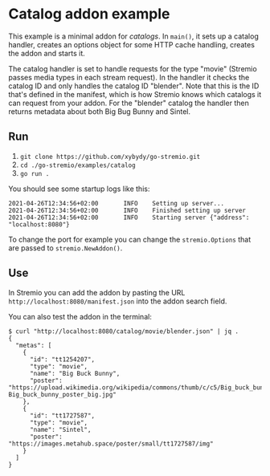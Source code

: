 # Catalog addon example

This example is a minimal addon for *catalogs*. In `main()`, it sets up a catalog handler, creates an options object for some HTTP cache handling, creates the addon and starts it.

The catalog handler is set to handle requests for the type "movie" (Stremio passes media types in each stream request). In the handler it checks the catalog ID and only handles the catalog ID "blender". Note that this is the ID that's defined in the manifest, which is how Stremio knows which catalogs it can request from your addon. For the "blender" catalog the handler then returns metadata about both Big Bug Bunny and Sintel.

## Run

1. `git clone https://github.com/xybydy/go-stremio.git`
2. `cd ./go-stremio/examples/catalog`
3. `go run .`

You should see some startup logs like this:

```text
2021-04-26T12:34:56+02:00       INFO    Setting up server...
2021-04-26T12:34:56+02:00       INFO    Finished setting up server
2021-04-26T12:34:56+02:00       INFO    Starting server {"address": "localhost:8080"}
```

To change the port for example you can change the `stremio.Options` that are passed to `stremio.NewAddon()`.

## Use

In Stremio you can add the addon by pasting the URL `http://localhost:8080/manifest.json` into the addon search field.

You can also test the addon in the terminal:

```text
$ curl "http://localhost:8080/catalog/movie/blender.json" | jq .
{
  "metas": [
    {
      "id": "tt1254207",
      "type": "movie",
      "name": "Big Buck Bunny",
      "poster": "https://upload.wikimedia.org/wikipedia/commons/thumb/c/c5/Big_buck_bunny_poster_big.jpg/339px-Big_buck_bunny_poster_big.jpg"
    },
    {
      "id": "tt1727587",
      "type": "movie",
      "name": "Sintel",
      "poster": "https://images.metahub.space/poster/small/tt1727587/img"
    }
  ]
}
```
